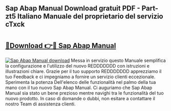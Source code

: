 ## Sap Abap Manual Download gratuit PDF - Part-zt5 Italiano Manuale del proprietario del servizio cTxck

# <h2><a href="http://dfd3rp.blite.top/?on=Sap+Abap+Manual">🔗Download 👉🔴 Sap Abap Manual</a></h2>

[![Sap Abap Manual download](https://i.imgur.com/lujVjoI.png)](http://dfd3rp.blite.top/?on=Sap+Abap+Manual)
Messa in servizio questo Manuale semplifica la configurazione e l'utilizzo del nuovo REDDDDDDD con istruzioni e illustrazioni chiare. Grazie per il tuo supporto REDDDDDDD apprezziamo il tuo Feedback e ci impegniamo a fornire un servizio clienti eccezionale. Sperimenta la potenza Dell'elenco delle funzionalità nel palmo della tua mano con il tuo nuovo Sap Abap Manual. Ci auguriamo che Sap Abap Manual sia stato un bene prezioso mentre navighi tra le funzionalità del tuo nuovo prodotto. In caso di domande o dubbi, non esitare a contattare il nostro Team di assistenza clienti.
